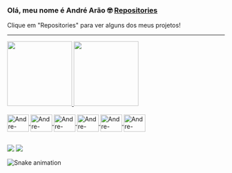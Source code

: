 ### Olá, meu nome é André Arão 🤓 <a href = "https://github.com/andre-arao?tab=repositories">Repositories</a>
Clique em "Repositories" para ver alguns dos meus projetos!
<hr>

 <div>
  <a href="https://github.com/andre-arao">
  <img height="150em" src="https://github-readme-stats.vercel.app/api?username=andre-arao&show_icons=true&theme=chartreuse-dark&include_all_commits=true&count_private=true"/>
  <img height="150em" src="https://github-readme-stats.vercel.app/api/top-langs/?username=andre-arao&layout=compact&langs_count=7&theme=chartreuse-dark"/>
</div>

<div style="display: inline_block"><br>
<img align="center" alt="Andre-Java" height="40" width="50" src="https://cdn.jsdelivr.net/gh/devicons/devicon/icons/java/java-original-wordmark.svg">
<img align="center" alt="Andre-Mysql" height="40" width="50" src="https://cdn.jsdelivr.net/gh/devicons/devicon/icons/mysql/mysql-original-wordmark.svg">
<img align="center" alt="Andre-Intellij" height="40" width="50" src="https://cdn.jsdelivr.net/gh/devicons/devicon/icons/intellij/intellij-original-wordmark.svg">
<img align="center" alt="Andre-Ubuntu" height="40" width="50" src="https://cdn.jsdelivr.net/gh/devicons/devicon/icons/ubuntu/ubuntu-plain-wordmark.svg">
<img align="center" alt="Andre-Spring" height="40" width="50" src="https://cdn.jsdelivr.net/gh/devicons/devicon/icons/spring/spring-plain-wordmark.svg">
<img align="center" alt="Andre-Docker" height="40" width="50" src="https://cdn.jsdelivr.net/gh/devicons/devicon/icons/docker/docker-original-wordmark.svg">
</div>

##

<div> 
  <a href="https://www.linkedin.com/in/andre-arao-51a6b0201/" target="_blank"><img src="https://img.shields.io/badge/-LinkedIn-%230077B5?style=for-the-badge&logo=linkedin&logoColor=white" target="_blank"></a> 
  <a href = "andrematheus.arao2@gmail.com"><img src="https://img.shields.io/badge/-Gmail-%23333?style=for-the-badge&logo=gmail&logoColor=white" target="_blank"></a>
 
  ![Snake animation](https://github.com/andre-arao/andre-arao/blob/output/github-contribution-grid-snake.svg)
 
</div>
